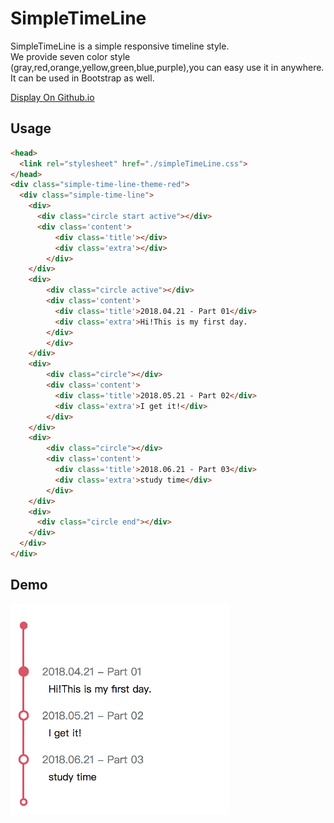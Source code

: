 # SimpleTimeLine
SimpleTimeLine is a simple responsive timeline style.  
We provide seven color style (gray,red,orange,yellow,green,blue,purple),you can easy use it in anywhere.    
It can be used in Bootstrap as well.

<a href="https://unromanticman.github.io/SimpleTimeLine/">Display On Github.io</a>

## Usage
```html
<head>
  <link rel="stylesheet" href="./simpleTimeLine.css">
</head>
<div class="simple-time-line-theme-red">
  <div class="simple-time-line">
    <div>
      <div class="circle start active"></div>
      <div class='content'> 
          <div class='title'></div>
          <div class='extra'></div>
        </div>
    </div>
    <div>
        <div class="circle active"></div>
        <div class='content'> 
          <div class='title'>2018.04.21 - Part 01</div>
          <div class='extra'>Hi!This is my first day.
        </div>
        </div>
    </div>
    <div>
        <div class="circle"></div>
        <div class='content'>
          <div class='title'>2018.05.21 - Part 02</div>
          <div class='extra'>I get it!</div>
        </div>
    </div>
    <div>
        <div class="circle"></div>
        <div class='content'>
          <div class='title'>2018.06.21 - Part 03</div>
          <div class='extra'>study time</div>
        </div>
    </div>
    <div>
      <div class="circle end"></div>
    </div>
  </div>
</div>
```

## Demo
<img width="350" src="https://github.com/unromanticman/SimpleTimeLine/blob/master/example.png?raw=true"/>


